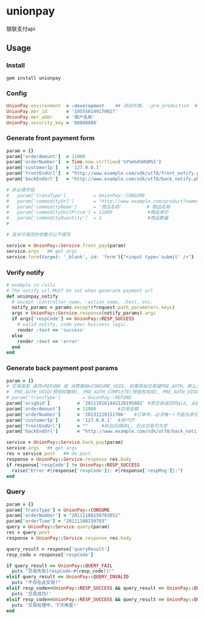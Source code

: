 unionpay
========

银联支付api

## Usage

### Install

```gem install unionpay```

### Config

```ruby
UnionPay.environment  = :development    ## 测试环境， :pre_production  #预上线环境， 默认 # 线上环境
UnionPay.mer_id       = '105550149170027'
UnionPay.mer_abbr     = '商户名称'
UnionPay.security_key = '88888888'
```

### Generate front payment form
```ruby
param = {}
param['orderAmount']  = 11000                                           #交易金额
param['orderNumber']  = Time.now.strftime('%Y%m%d%H%M%S')               #订单号，必须唯一
param['customerIp']   = '127.0.0.1'
param['frontEndUrl']  = "http://www.example.com/sdk/utf8/front_notify.php"    #前台回调URL
param['backEndUrl']   = "http://www.example.com/sdk/utf8/back_notify.php"     #后台回调URL

# 非必填字段
#   param['transType']          = UnionPay::CONSUME                            #交易类型，CONSUME or PRE_AUTH
#   param['commodityUrl']       = "http://www.example.com/product?name=商品"   #商品URL
#   param['commodityName']      = '商品名称'         # 商品名称
#   param['commodityUnitPrice'] = 11000             #商品单价
#   param['commodityQuantity']  = 1                 #商品数量
#

# 其余可填空的参数可以不填写

service = UnionPay::Service.front_pay(param)
service.args   ## get args
service.form(target: '_blank', id: 'form'){"<input type='submit' />"}  ## get form
```

### Verify notify

```ruby
# example in rails
# The notify url MUST be set when generate payment url
def unionpay_notify
  # except :controller_name, :action_name, :host, etc.
  notify_params = params.except(*request.path_parameters.keys)
  args = UnionPay::Service.response(notify_params).args
  if args['respCode'] == UnionPay::RESP_SUCCESS
    # valid notify, code your business logic.
    render :text => 'success'
  else
    render :text => 'error'
  end
end
```

### Generate back payment post params

```ruby
param = {}
# 交易类型 退货=REFUND 或 消费撤销=CONSUME_VOID, 如果原始交易是PRE_AUTH，那么后台接口也支持对应的
#  PRE_AUTH_VOID(预授权撤销), PRE_AUTH_COMPLETE(预授权完成), PRE_AUTH_VOID_COMPLETE(预授权完成撤销)
# param['transType']        = UnionPay::REFUND
param['origQid']          = '201110281442120195882' #原交易返回的qid, 从数据库中获取
param['orderAmount']      = 11000        #交易金额
param['orderNumber']      = '20131220151706'   #订单号，必须唯一(不能与原交易相同)
param['customerIp']       = '127.0.0.1'  #用户IP
param['frontEndUrl']      = ""     #前台回调URL, 后台交易可为空
param['backEndUrl']       = "http://www.example.com/sdk/utf8/back_notify.php"    #后台回调URL

service = UnionPay::Service.back_pay(param)
service.args   ## get args
res = service.post   ## do post
response = UnionPay::Service.response res.body
if response['respCode'] != UnionPay::RESP_SUCCESS
  raise("Error #{response['respCode']}: #{response['respMsg']}:")
end
```

### Query

```ruby
param = {}
param['transType'] = UnionPay::CONSUME
param['orderNumber'] = "20111108150703852"
param['orderTime'] = "20111108150703"
query = UnionPay::Service.query(param)
res = query.post
response = UnionPay::Service.response res.body

query_result = response['queryResult']
resp_code = response['respCode']

if query_result == UnionPay::QUERY_FAIL
  puts "交易失败[respCode:#{resp_code}]!"
elsif query_result == UnionPay::QUERY_INVALID
  puts "不存在此交易!"
elsif resp_code==UnionPay::RESP_SUCCESS && query_result == UnionPay::QUERY_SUCCESS
  puts '交易成功!'
elsif resp_code==UnionPay::RESP_SUCCESS && query_result == UnionPay::QUERY_WAIT
  puts '交易处理中，下次再查!'
end
```
